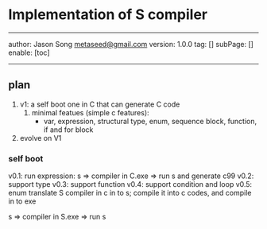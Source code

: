 # Implementation of S compiler
---
author: Jason Song <metaseed@gmail.com>
version: 1.0.0
tag: []
subPage: []
enable: [toc]

---

## plan
1. v1: a self boot one in C that can generate C code
    1. minimal featues (simple c features):
        * var, expression, structural type, enum, sequence block, function, if and for block
1. evolve on V1 

### self boot
v0.1: run expression: s => compiler in C.exe => run s and generate c99
v0.2: support type
v0.3: support function
v0.4: support condition and loop
v0.5: enum
translate S compiler in c in to s; compile it into c codes, and compile in to exe

s => compiler in S.exe => run s
